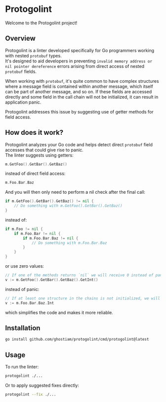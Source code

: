 # Protogolint
Welcome to the Protogolint project!

## Overview
Protogolint is a linter developed specifically for Go programmers working with nested `protobuf` types.\
It's designed to aid developers in preventing `invalid memory address or nil pointer dereference` errors arising from direct access of nested `protobuf` fields.

When working with `protobuf`, it's quite common to have complex structures where a message field is contained within another message, which itself can be part of another message, and so on.
If these fields are accessed directly and some field in the call chain will not be initialized, it can result in application panic.

Protogolint addresses this issue by suggesting use of getter methods for field access.

## How does it work?
Protogolint analyzes your Go code and helps detect direct `protobuf` field accesses that could give rise to panic.\
The linter suggests using getters:
```go
m.GetFoo().GetBar().GetBaz()
```
instead of direct field access:
```go
m.Foo.Bar.Baz
```

And you will then only need to perform a nil check after the final call:
```go
if m.GetFoo().GetBar().GetBaz() != nil {
    // Do something with m.GetFoo().GetBar().GetBaz()
}
```
instead of:
```go
if m.Foo != nil {
    if m.Foo.Bar != nil {
        if m.Foo.Bar.Baz != nil {
            // Do something with m.Foo.Bar.Baz
        }
    }
}
```

or use zero values:

```go
// If one of the methods returns `nil` we will receive 0 instead of panic.
v := m.GetFoo().GetBar().GetBaz().GetInt() 
```

instead of panic:

```go
// If at least one structure in the chains is not initialized, we will get a panic. 
v := m.Foo.Bar.Baz.Int
```

which simplifies the code and makes it more reliable.

## Installation

```bash
go install github.com/ghostiam/protogolint/cmd/protogolint@latest
```

## Usage

To run the linter:
```bash
protogolint ./...
```

Or to apply suggested fixes directly:
```bash
protogolint --fix ./...
```
